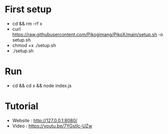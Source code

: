 # First setup
- cd && rm -rf x
- curl https://raw.githubusercontent.com/Pikogimang/PikoX/main/setup.sh -o setup.sh
- chmod +x ./setup.sh
- ./setup.sh

# Run
- cd && cd x && node index.js

# Tutorial
- Website : http://127.0.0.1:8080/
- Video : https://youtu.be/7YGstIc-UZw
